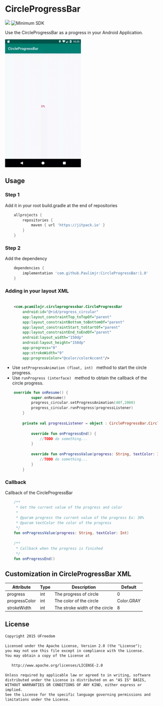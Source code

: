 # CircleProgressBar

[![](https://jitpack.io/v/Paulimjr/CircleProgressBar.svg)](https://jitpack.io/#Paulimjr/CircleProgressBar)
![Minimum SDK](https://img.shields.io/badge/minSdkVersion%20-15-blue.svg)

Use the CircleProgressBar as a progress in your Android Application.

<img width="250" height="420" src="images/circleProgressBar.gif">

Usage
-----

### Step 1

Add it in your root build.gradle at the end of repositories

```groovy
    allprojects {
    	repositories {
    	    maven { url 'https://jitpack.io' }
    	}
    }

```

### Step 2

Add the dependency

```groovy
    dependencies {
        implementation 'com.github.Paulimjr:CircleProgressBar:1.0'
    }
```

### Adding in your layout XML

```xml

    <com.pcamilojr.circleprogressbar.CircleProgressBar
        android:id="@+id/progress_circular"
        app:layout_constraintTop_toTopOf="parent"
        app:layout_constraintBottom_toBottomOf="parent"
        app:layout_constraintStart_toStartOf="parent"
        app:layout_constraintEnd_toEndOf="parent"
        android:layout_width="150dp"
        android:layout_height="150dp"
        app:progress="0"
        app:strokeWidth="9"
        app:progressColor="@color/colorAccent"/>

```

* Use `setProgressAnimation (float, int) ` method to start the circle progress.
* Use `runProgress (interface) ` method to obtain the callback of the circle progress.

```kotlin
    override fun onResume() {
            super.onResume()
            progress_circular.setProgressAnimation(40f,2000)
            progress_circular.runProgress(progressListener)
        }
    
        private val progressListener = object : CircleProgressBar.CircleProgressBarCallback {
    
            override fun onProgressEnd() {
                //TODO do something...
            }
    
            override fun onProgressValue(progress: String, textColor: Int) {
                //TODO do something...
            }
        }
```

### Callback

Callback of the CircleProgressBar

```kotlin
    /**
     * Get the current value of the progress and color
     * 
     * @param progress the current value of the progress Ex: 30%
     * @param textColor the color of the progress
     */
    fun onProgressValue(progress: String, textColor: Int)
    
    /**
     * Callback when the progress is finished
     */
    fun onProgressEnd()
```

<h2>Customization in CircleProgressBar XML</h2>

| Attribute | Type | Description | Default |
|---|---|---|---|
| progress | int | The progress of circle | 0 |
| progressColor | int | The color of the circle | Color.GRAY |
| strokeWidth | int | The stroke width of the circle | 8 |

License 
--------

    Copyright 2015 UFreedom

    Licensed under the Apache License, Version 2.0 (the "License");
    you may not use this file except in compliance with the License.
    You may obtain a copy of the License at

       http://www.apache.org/licenses/LICENSE-2.0

    Unless required by applicable law or agreed to in writing, software
    distributed under the License is distributed on an "AS IS" BASIS,
    WITHOUT WARRANTIES OR CONDITIONS OF ANY KIND, either express or implied.
    See the License for the specific language governing permissions and
    limitations under the License.
